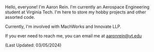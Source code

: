 Hello, everyone! I'm Aaron Rein. I'm currently an Aerospace Engineering student at Virginia Tech.
I'm here to store my hobby projects and other assorted code.

Currently, I'm involved with MachWorks and Innovate LLP.

If you ever need to reach me, you can email me at aaronrein@vt.edu

(Last Updated: 03/05/2024)

